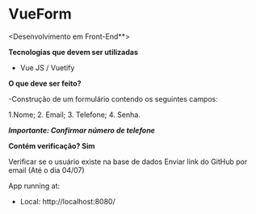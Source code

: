 # VueForm

<Desenvolvimento em Front-End**>


**Tecnologias que devem ser utilizadas**

 - Vue JS / Vuetify

**O que deve ser feito?**

-Construção de um formulário contendo os seguintes campos:

1.Nome;
2. Email;
3. Telefone;
4. Senha.

***Importante: Confirmar número de telefone***

**Contém verificação? Sim**

Verificar se o usuário existe na base de dados
Enviar link do GitHub por email (Até o dia 04/07)


App running at:
  - Local:   http://localhost:8080/